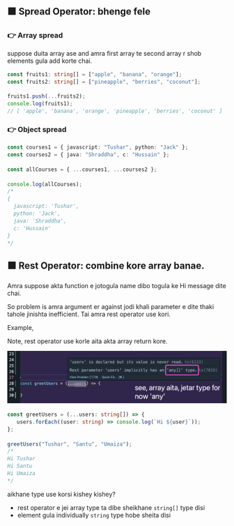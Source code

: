 ## 🟪 Spread Operator: bhenge fele

### 👉 Array spread

suppose duita array ase and amra first array te second array r shob elements gula add korte chai.

```ts
const fruits1: string[] = ["apple", "banana", "orange"];
const fruits2: string[] = ["pineapple", "berries", "coconut"];

fruits1.push(...fruits2);
console.log(fruits1);
// [ 'apple', 'banana', 'orange', 'pineapple', 'berries', 'coconut' ]
```

### 👉 Object spread

```ts
const courses1 = { javascript: "Tushar", python: "Jack" };
const courses2 = { java: "Shraddha", c: "Hussain" };

const allCourses = { ...courses1, ...courses2 };

console.log(allCourses);
/*
{
  javascript: 'Tushar',
  python: 'Jack',
  java: 'Shraddha',
  c: 'Hussain'
}
*/
```

## 🟪 Rest Operator: combine kore array banae.

Amra suppose akta function e jotogula name dibo togula ke Hi message dite chai.

So problem is amra argument er against jodi khali parameter e dite thaki tahole jinishta inefficient. Tai amra rest operator use kori.

Example,

Note, rest operator use korle aita akta array return kore.

![alt text](image-5.png)

```ts
const greetUsers = (...users: string[]) => {
   users.forEach((user: string) => console.log(`Hi ${user}`));
};

greetUsers("Tushar", "Santu", "Umaiza");
/*
Hi Tushar
Hi Santu
Hi Umaiza
*/
```

aikhane type use korsi kishey kishey?

-  rest operator e jei array type ta dibe sheikhane `string[]` type disi
-  element gula individually `string` type hobe sheita disi
